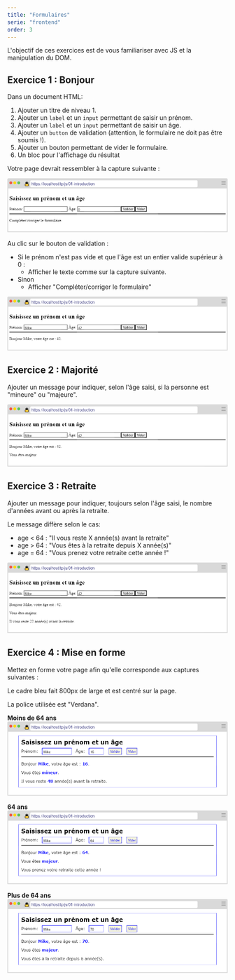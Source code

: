 ```yaml
---
title: "Formulaires"
serie: "frontend"
order: 3
--- 
```


L'objectif de ces exercices est de vous familiariser avec JS et la manipulation du DOM.

## Exercice 1 : Bonjour

Dans un document HTML: 
1. Ajouter un titre de niveau 1.
2. Ajouter un `label` et un `input` permettant de saisir un prénom.
3. Ajouter un `label` et un `input` permettant de saisir un âge.
4. Ajouter un `button` de validation (attention, le formulaire ne doit pas être soumis !).
5. Ajouter un bouton permettant de vider le formulaire. 
6. Un bloc pour l'affichage du résultat

Votre page devrait ressembler à la capture suivante :

![capture formulaire](./img/exo1-1.png)

Au clic sur le bouton de validation :
- Si le prénom n'est pas vide et que l'âge est un entier valide supérieur à 0 :
    - Afficher le texte comme sur la capture suivante.
- Sinon 
    - Afficher "Compléter/corriger le formulaire"

![capture formulaire validé](./img/exo1-2.png)


## Exercice 2 : Majorité

Ajouter un message pour indiquer, selon l'âge saisi, si la personne est "mineure" ou "majeure".

![capture formulaire validé](./img/exo1-3.png)


## Exercice 3 : Retraite

Ajouter un message pour indiquer, toujours selon l'âge saisi, le nombre d'années avant ou après la retraite. 

Le message diffère selon le cas: 

- age < 64 : "Il vous reste X année(s) avant la retraite"
- age > 64 : "Vous êtes à la retraite depuis X année(s)"
- age = 64 : "Vous prenez votre retraite cette année !"

![capture formulaire validé](./img/exo1-4.png)


## Exercice 4 : Mise en forme 

Mettez en forme votre page afin qu'elle corresponde aux captures suivantes :

Le cadre bleu fait 800px de large et est centré sur la page.

La police utilisée est "Verdana".

**Moins de 64 ans** 
![capture formulaire validé](./img/exo1-5.png)

**64 ans**
![capture formulaire validé](./img/exo1-6.png)

**Plus de 64 ans**
![capture formulaire validé](./img/exo1-7.png)
